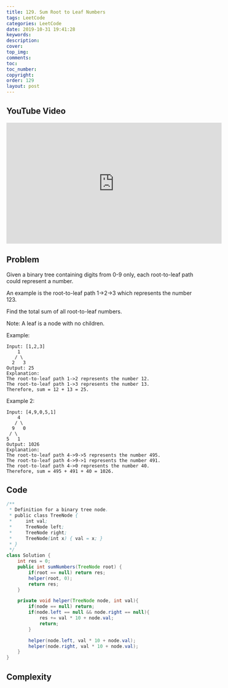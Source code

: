 ```yaml
---
title: 129. Sum Root to Leaf Numbers
tags: LeetCode
categories: LeetCode
date: 2019-10-31 19:41:28
keywords:
description:
cover:
top_img:
comments:
toc:
toc_number:
copyright:
order: 129
layout: post
---
```


## YouTube Video

<iframe width="560" height="315" src="https://www.youtube.com/embed/6fC6O5lkSkg" frameborder="0" allow="accelerometer; autoplay; encrypted-media; gyroscope; picture-in-picture" allowfullscreen></iframe>

## Problem

Given a binary tree containing digits from 0-9 only, each root-to-leaf path could represent a number.

An example is the root-to-leaf path 1->2->3 which represents the number 123.

Find the total sum of all root-to-leaf numbers.

Note: A leaf is a node with no children.

Example:

```
Input: [1,2,3]
    1
   / \
  2   3
Output: 25
Explanation:
The root-to-leaf path 1->2 represents the number 12.
The root-to-leaf path 1->3 represents the number 13.
Therefore, sum = 12 + 13 = 25.
```

Example 2:

```
Input: [4,9,0,5,1]
    4
   / \
  9   0
 / \
5   1
Output: 1026
Explanation:
The root-to-leaf path 4->9->5 represents the number 495.
The root-to-leaf path 4->9->1 represents the number 491.
The root-to-leaf path 4->0 represents the number 40.
Therefore, sum = 495 + 491 + 40 = 1026.
```

## Code

```java
/**
 * Definition for a binary tree node.
 * public class TreeNode {
 *     int val;
 *     TreeNode left;
 *     TreeNode right;
 *     TreeNode(int x) { val = x; }
 * }
 */
class Solution {
    int res = 0;
    public int sumNumbers(TreeNode root) {
        if(root == null) return res;
        helper(root, 0);
        return res;
    }

    private void helper(TreeNode node, int val){
        if(node == null) return;
        if(node.left == null && node.right == null){
            res += val * 10 + node.val;
            return;
        }

        helper(node.left, val * 10 + node.val);
        helper(node.right, val * 10 + node.val);
    }
}
```

## Complexity
